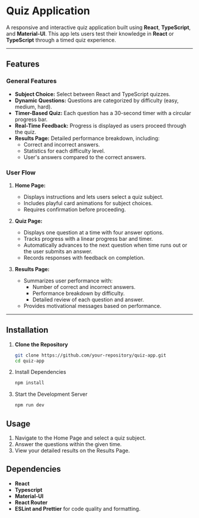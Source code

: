 # Quiz Application

A responsive and interactive quiz application built using **React**, **TypeScript**, and **Material-UI**. This app lets users test their knowledge in **React** or **TypeScript** through a timed quiz experience.

---

## Features

### General Features

- **Subject Choice:** Select between React and TypeScript quizzes.
- **Dynamic Questions:** Questions are categorized by difficulty (easy, medium, hard).
- **Timer-Based Quiz:** Each question has a 30-second timer with a circular progress bar.
- **Real-Time Feedback:** Progress is displayed as users proceed through the quiz.
- **Results Page:** Detailed performance breakdown, including:
  - Correct and incorrect answers.
  - Statistics for each difficulty level.
  - User's answers compared to the correct answers.

### User Flow

1. **Home Page:**

   - Displays instructions and lets users select a quiz subject.
   - Includes playful card animations for subject choices.
   - Requires confirmation before proceeding.

2. **Quiz Page:**

   - Displays one question at a time with four answer options.
   - Tracks progress with a linear progress bar and timer.
   - Automatically advances to the next question when time runs out or the user submits an answer.
   - Records responses with feedback on completion.

3. **Results Page:**
   - Summarizes user performance with:
     - Number of correct and incorrect answers.
     - Performance breakdown by difficulty.
     - Detailed review of each question and answer.
   - Provides motivational messages based on performance.

---

## Installation

1. **Clone the Repository**

   ```bash
   git clone https://github.com/your-repository/quiz-app.git
   cd quiz-app
   ```

2. Install Dependencies

   ```bash
   npm install
   ```

3. Start the Development Server
   ```bash
   npm run dev
   ```

## Usage

1. Navigate to the Home Page and select a quiz subject.
2. Answer the questions within the given time.
3. View your detailed results on the Results Page.

## Dependencies

- **React**
- **Typescript**
- **Material-UI**
- **React Router**
- **ESLint and Prettier** for code quality and formatting.
